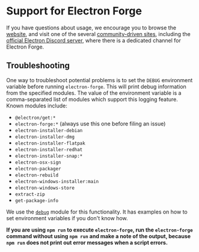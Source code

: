 # Support for Electron Forge

If you have questions about usage, we encourage you to browse the [website](https://www.electronforge.io/),
and visit one of the several [community-driven sites](https://github.com/electron/electron#community),
including the [official Electron Discord server](https://discord.gg/electron), where there is a
dedicated channel for Electron Forge.

## Troubleshooting

One way to troubleshoot potential problems is to set the `DEBUG` environment variable before
running `electron-forge`. This will print debug information from the specified modules. The
value of the environment variable is a comma-separated list of modules which support this logging
feature. Known modules include:

- `@electron/get:*`
- `electron-forge:*` (always use this one before filing an issue)
- `electron-installer-debian`
- `electron-installer-dmg`
- `electron-installer-flatpak`
- `electron-installer-redhat`
- `electron-installer-snap:*`
- `electron-osx-sign`
- `electron-packager`
- `electron-rebuild`
- `electron-windows-installer:main`
- `electron-windows-store`
- `extract-zip`
- `get-package-info`

We use the [`debug`](https://www.npmjs.com/package/debug#usage) module for this functionality. It
has examples on how to set environment variables if you don't know how.

**If you are using `npm run` to execute `electron-forge`, run the `electron-forge` command
without using `npm run` and make a note of the output, because `npm run` does not print out error
messages when a script errors.**

